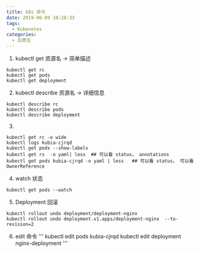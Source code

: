 ```yaml
---
title: k8s 命令
date: 2019-06-09 10:28:33
tags:
  - Kubenetes
categories:
  - 云原生
---
```

   
1. kubectl get 资源名  -> 简单描述

```
kubectl get rc
kubectl get pods
kubectl get deployment
```


2. kubectl describe 资源名  -> 详细信息

```
kubectl describe rc
kubectl describe pods
kubectl describe deployment
```

3. 
```
kubectl get rc -o wide
kubectl logs kubia-cjrqd
kubectl get pods --show-labels
kubectl get rs  -o yaml| less  ## 可以看 status， annotations
kubectl get pods kubia-cjrqd -o yaml | less   ## 可以看 status， 可以看 OwnerReference
```

4. watch 状态
```
kubectl get pods --watch
```

5. Deployment 回滚
```
kubectl rollout undo deployment/deployment-nginx
kubectl rollout undo deployment.v1.apps/deployment-nginx  --to-revision=2
```

6. edit 命令
'''
kubectl edit pods kubia-cjrqd
kubectl edit deployment  nginx-deployment
'''





